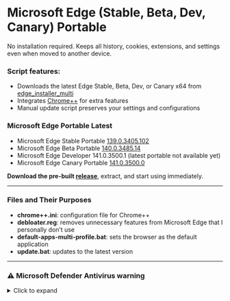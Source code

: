﻿# Microsoft Edge (Stable, Beta, Dev, Canary) Portable

No installation required. Keeps all history, cookies, extensions, and settings even when moved to another device.

### Script features:
 
* Downloads the latest Edge Stable, Beta, Dev, or Canary x64 from [edge_installer_multi](https://github.com/bibicadotnet/edge_installer_multi/releases)
* Integrates [Chrome++](https://github.com/Bush2021/chrome_plus) for extra features
* Manual update script preserves your settings and configurations
### Microsoft Edge Portable Latest
- Microsoft Edge Stable Portable [139.0.3405.102](https://github.com/bibicadotnet/microsoft-edge-multi-portable/releases/tag/edge-stable-portable-x64_139.0.3405.102_1.13.0)
- Microsoft Edge Beta Portable [140.0.3485.14](https://github.com/bibicadotnet/microsoft-edge-multi-portable/releases/tag/edge-beta-portable-x64_140.0.3485.14_1.13.0)
- Microsoft Edge Developer 141.0.3500.1 (latest portable not available yet)
- Microsoft Edge Canary Portable [141.0.3500.0](https://github.com/bibicadotnet/microsoft-edge-multi-portable/releases/tag/edge-canary-portable-x64_141.0.3500.0_1.13.0)

**Download the pre-built [release](https://github.com/bibicadotnet/microsoft-edge-multi-portable/releases)**, extract, and start using immediately.

---

### Files and Their Purposes

* **chrome++.ini**: configuration file for Chrome++
* **debloater.reg**: removes unnecessary features from Microsoft Edge that I personally don’t use
* **default-apps-multi-profile.bat**: sets the browser as the default application
* **update.bat**: updates to the latest version

---

### ⚠ Microsoft Defender Antivirus warning

<details>
  <summary>Click to expand</summary>

  Due to the way Microsoft Edge is bypassed to run as a portable app, Microsoft Defender Antivirus may falsely flag it as a trojan.  

  If this happens, allow/whitelist the file and wait for Microsoft Defender’s definitions to update and remove the false positive.  

  <img src="https://img.bibica.net/R09ou3pG.png" alt="R09ou3pG">
</details>



